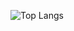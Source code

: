 ![Top Langs](https://github-readme-stats.vercel.app/api/top-langs/?username=jake-t-dev&theme=github_dark_dimmed&hide=nsis,html,css,dockerfile,makefile)

